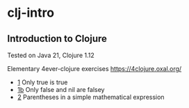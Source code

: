 # clj-intro
## Introduction to Clojure

Tested on Java 21, Clojure 1.12

Elementary 4ever-clojure exercises
https://4clojure.oxal.org/

- [1](p01.clj) Only true is true
- [1b](p01b.clj) Only false and nil are falsey
- [2](p02.clj) Parentheses in a simple mathematical expression
